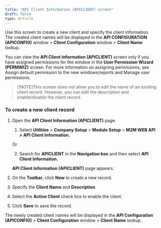 ```yaml
---
title: "API Client Information (APICLIENT) screen"
draft: false
type: Article
---
```


Use this screen to create a new client and specify the client information. The created client names will be displayed in the **API CONFIGURATION (APICONFIG)** window > **Client Configuration** window > **Client Name** lookup.

You can view the **API Client Information (APICLIENT)** screen only if you have assigned permissions for the window in the **User Permission Wizard (PERMWIZ)** screen. For more information on assigning permissions, see Assign default permission to the new windows/reports and Manage user permissions.

>[!NOTE]This screen does not allow you to edit the name of an existing client record. However, you can edit the description and enable/disable the client record.

### To create a new client record

1. Open the **API Client Information (APICLIENT)** page.

    1. Select **Utilities** > **Company Setup** > **Module Setup** > **M2M WEB API > API Client Information.**

    Or

    2. Search for **APICLIENT** in the **Navigation box** and then select **API Client Information.**

    **API Client Information (APICLIENT)** page appears.

2. On the **Toolbar**, click **New** to create a new record.

3. Specify the **Client Name** and **Description**.

4. Select the **Active Client** check box to enable the client.

5. Click **Save** to save the record.

The newly created client names will be displayed in the **API Configuration (APICONFIG)** > **Client Configuration** window > **Client Name** lookup.